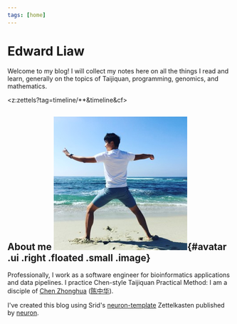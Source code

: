 ```yaml
---
tags: [home]
---
```


# Edward Liaw

Welcome to my blog!  I will collect my notes here on all the things I read and learn, generally on the topics of Taijiquan, programming, genomics, and mathematics.

<z:zettels?tag=timeline/**&timeline&cf>

## About me ![avatar](static/favicon.jpeg){#avatar .ui .right .floated .small .image}

Professionally, I work as a software engineer for bioinformatics applications and data pipelines.
I practice Chen-style Taijiquan Practical Method: I am a disciple of [Chen Zhonghua](http://practicalmethod.com) ([陈中华](https://www.shiyongquanfa.cn/)).

I've created this blog using Srid's [neuron-template](https://github.com/srid/neuron-template) Zettelkasten published by [neuron](https://neuron.zettel.page/).

